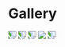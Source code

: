 # Gallery
<img src="https://raw.githubusercontent.com/t-tht/bitboard-docs/master/Images/promopic.jpg" style="transform:rotate(90deg);">
<img src="https://raw.githubusercontent.com/t-tht/bitboard-docs/master/Images/promopic2.jpg" style="transform:rotate(90deg);">
<img src="https://raw.githubusercontent.com/t-tht/bitboard-docs/master/Images/promopic3.jpg" style="transform:rotate(90deg);">
<img src="https://raw.githubusercontent.com/t-tht/bitboard-docs/master/Images/promopic4.jpg">
<img src="https://raw.githubusercontent.com/t-tht/bitboard-docs/master/Images/promopic5.jpg" style="transform:rotate(90deg);">
